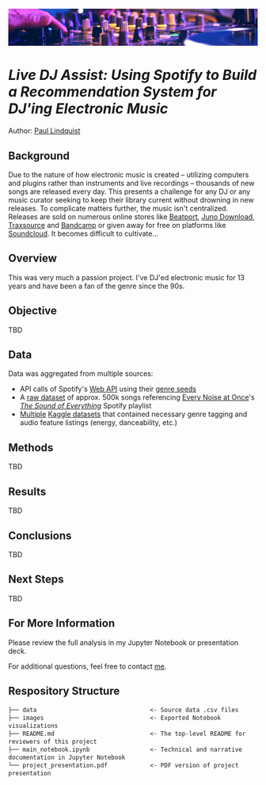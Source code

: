 ![banner](./images/knobs.jpeg)

# *Live DJ Assist: Using Spotify to Build a Recommendation System for DJ'ing Electronic Music*
Author: [Paul Lindquist](https://www.linkedin.com/in/paul-lindquist/)

## Background
Due to the nature of how electronic music is created – utilizing computers and plugins rather than instruments and live recordings – thousands of new songs are released every day. This presents a challenge for any DJ or any music curator seeking to keep their library current without drowning in new releases. To complicate matters further, the music isn't centralized. Releases are sold on numerous online stores like [Beatport](https://www.beatport.com/), [Juno Download](https://www.junodownload.com/), [Traxsource](https://www.traxsource.com/) and [Bandcamp](https://bandcamp.com/) or given away for free on platforms like [Soundcloud](https://soundcloud.com/). It becomes difficult to cultivate...

## Overview
This was very much a passion project. I've DJ'ed electronic music for 13 years and have been a fan of the genre since the 90s.

## Objective
TBD

## Data
Data was aggregated from multiple sources:
- API calls of Spotify's [Web API](https://developer.spotify.com/documentation/web-api/) using their [genre seeds](https://developer.spotify.com/console/get-available-genre-seeds/)
- A [raw dataset](https://www.kaggle.com/nikitricky/every-noise-at-once?select=songs.csv) of approx. 500k songs referencing [Every Noise at Once](https://everynoise.com/)'s *[The Sound of Everything](https://open.spotify.com/playlist/69fEt9DN5r4JQATi52sRtq)* Spotify playlist
- [Multiple](https://www.kaggle.com/christinobarbosa/spotify-dataset?select=Spotify_dataset.csv) [Kaggle datasets](https://www.kaggle.com/vatsalmavani/spotify-dataset) that contained necessary genre tagging and audio feature listings (energy, danceability, etc.)

## Methods
TBD

## Results
TBD

## Conclusions
TBD

## Next Steps
TBD

## For More Information
Please review the full analysis in my Jupyter Notebook or presentation deck.

For additional questions, feel free to contact [me](https://www.linkedin.com/in/paul-lindquist/).

## Respository Structure
```
├── data                                <- Source data .csv files
├── images                              <- Exported Notebook visualizations
├── README.md                           <- The top-level README for reviewers of this project
├── main_notebook.ipynb                 <- Technical and narrative documentation in Jupyter Notebook
└── project_presentation.pdf            <- PDF version of project presentation
```
